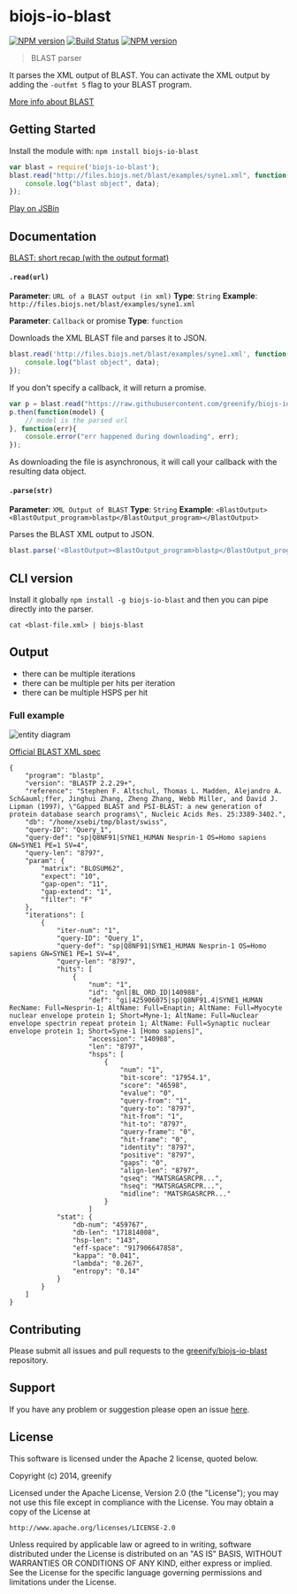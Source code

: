 # biojs-io-blast

[![NPM version](http://img.shields.io/npm/v/biojs-io-blast.svg)](https://www.npmjs.org/package/biojs-io-blast)
[![Build Status](https://secure.travis-ci.org/greenify/biojs-io-blast.png?branch=master)](http://travis-ci.org/greenify/biojs-io-blast)
[![NPM version](https://badge-me.herokuapp.com/api/npm/biojs-io-blast.png)](http://badges.enytc.com/for/npm/biojs-io-blast) 

> BLAST parser

It parses the XML output of BLAST. You can activate the XML output by adding the 
`-outfmt 5` flag to your BLAST program.

[More info about BLAST](http://www.ncbi.nlm.nih.gov/books/NBK153387/)  

## Getting Started
Install the module with: `npm install biojs-io-blast`

```javascript
var blast = require('biojs-io-blast');
blast.read("http://files.biojs.net/blast/examples/syne1.xml", function(data){
	console.log("blast object", data);
}); 
```

[Play on JSBin](http://jsbin.com/cidoga/1/edit?js,console)

## Documentation

[BLAST: short recap (with the output format)](https://docs.google.com/presentation/d/1OtYi-ihHapeHRq_PTc3fi7grnbHoXMbJBJI4Yq1kKGo/present?usp=sharing&slide=id.p)

#### `.read(url)`

**Parameter**: `URL of a BLAST output (in xml)`
**Type**: `String`
**Example**: `http://files.biojs.net/blast/examples/syne1.xml`

**Parameter**: `Callback` or promise
**Type**: `function`

Downloads the XML BLAST file and parses it to JSON.

```javascript
blast.read('http://files.biojs.net/blast/examples/syne1.xml', function(err, data){
	console.log("blast object", data);
}); 
```

If you don't specify a callback, it will return a promise.

```javascript
var p = blast.read("https://raw.githubusercontent.com/greenify/biojs-io-blast/master/test/dummy/single.xml");
p.then(function(model) {
    // model is the parsed url
}, function(err){
    console.error("err happened during downloading", err);
});
```


As downloading the file is asynchronous, it will call your callback with the
resulting data object.

#### `.parse(str)`

**Parameter**: `XML Output of BLAST`
**Type**: `String`
**Example**: `<BlastOutput><BlastOutput_program>blastp</BlastOutput_program></BlastOutput>`

Parses the BLAST XML output to JSON.

```javascript
blast.parse('<BlastOutput><BlastOutput_program>blastp</BlastOutput_program></BlastOutput>'); 
```

## CLI version

Install it globally `npm install -g biojs-io-blast` and then you can pipe directly into the parser. 

```
cat <blast-file.xml> | biojs-blast
```
## Output

* there can be multiple iterations
* there can be multiple per hits per iteration
* there can be multiple HSPS per hit

### Full example

![entity diagram](http://i.imgur.com/icB9EuG.png)

[Official BLAST XML spec](http://tinyurl.com/ncbi-blast-xml)

```
{
    "program": "blastp",
    "version": "BLASTP 2.2.29+",
    "reference": "Stephen F. Altschul, Thomas L. Madden, Alejandro A. Sch&auml;ffer, Jinghui Zhang, Zheng Zhang, Webb Miller, and David J. Lipman (1997), \"Gapped BLAST and PSI-BLAST: a new generation of protein database search programs\", Nucleic Acids Res. 25:3389-3402.",
    "db": "/home/xsebi/tmp/blast/swiss",
    "query-ID": "Query_1",
    "query-def": "sp|Q8NF91|SYNE1_HUMAN Nesprin-1 OS=Homo sapiens GN=SYNE1 PE=1 SV=4",
    "query-len": "8797",
    "param": {
        "matrix": "BLOSUM62",
        "expect": "10",
        "gap-open": "11",
        "gap-extend": "1",
        "filter": "F"
    },
    "iterations": [
        {
            "iter-num": "1",
            "query-ID": "Query_1",
            "query-def": "sp|Q8NF91|SYNE1_HUMAN Nesprin-1 OS=Homo sapiens GN=SYNE1 PE=1 SV=4",
            "query-len": "8797",
            "hits": [
                {
                    "num": "1",
                    "id": "gnl|BL_ORD_ID|140988",
                    "def": "gi|425906075|sp|Q8NF91.4|SYNE1_HUMAN RecName: Full=Nesprin-1; AltName: Full=Enaptin; AltName: Full=Myocyte nuclear envelope protein 1; Short=Myne-1; AltName: Full=Nuclear envelope spectrin repeat protein 1; AltName: Full=Synaptic nuclear envelope protein 1; Short=Syne-1 [Homo sapiens]",
                    "accession": "140988",
                    "len": "8797",
                    "hsps": [
                        {
                            "num": "1",
                            "bit-score": "17954.1",
                            "score": "46598",
                            "evalue": "0",
                            "query-from": "1",
                            "query-to": "8797",
                            "hit-from": "1",
                            "hit-to": "8797",
                            "query-frame": "0",
                            "hit-frame": "0",
                            "identity": "8797",
                            "positive": "8797",
                            "gaps": "0",
                            "align-len": "8797",
                            "qseq": "MATSRGASRCPR...",
                            "hseq": "MATSRGASRCPR...",
                            "midline": "MATSRGASRCPR..."
                        }
                    ]
            "stat": {
                "db-num": "459767",
                "db-len": "171814008",
                "hsp-len": "143",
                "eff-space": "917906647858",
                "kappa": "0.041",
                "lambda": "0.267",
                "entropy": "0.14"
            }
        }
    ]
}
```

## Contributing

Please submit all issues and pull requests to the [greenify/biojs-io-blast](http://github.com/greenify/biojs-io-blast) repository.

## Support
If you have any problem or suggestion please open an issue [here](https://github.com/greenify/biojs-io-blast/issues).

## License 


This software is licensed under the Apache 2 license, quoted below.

Copyright (c) 2014, greenify

Licensed under the Apache License, Version 2.0 (the "License"); you may not
use this file except in compliance with the License. You may obtain a copy of
the License at

    http://www.apache.org/licenses/LICENSE-2.0

Unless required by applicable law or agreed to in writing, software
distributed under the License is distributed on an "AS IS" BASIS, WITHOUT
WARRANTIES OR CONDITIONS OF ANY KIND, either express or implied. See the
License for the specific language governing permissions and limitations under
the License.
